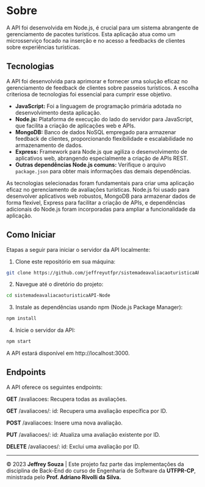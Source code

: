# Sobre
A API foi desenvolvida em Node.js, é crucial para um sistema abrangente de gerenciamento de pacotes turísticos. Esta aplicação atua como um microsserviço focado na inserção e no acesso a feedbacks de clientes sobre experiências turísticas.

## Tecnologias

A API foi desenvolvida para aprimorar e fornecer uma solução eficaz no gerenciamento de feedback de clientes sobre passeios turísticos. A escolha criteriosa de tecnologias foi essencial para cumprir esse objetivo.

- **JavaScript:** Foi a linguagem de programação primária adotada no desenvolvimento desta aplicação.
- **Node.js:** Plataforma de execução do lado do servidor para JavaScript, que facilita a criação de aplicações web e APIs.
- **MongoDB:** Banco de dados NoSQL empregado para armazenar feedback de clientes, proporcionando flexibilidade e escalabilidade no armazenamento de dados.
- **Express:** Framework para Node.js que agiliza o desenvolvimento de aplicativos web, abrangendo especialmente a criação de APIs REST.
- **Outras dependências Node.js comuns:** Verifique o arquivo `package.json` para obter mais informações das demais dependências.

As tecnologias selecionadas foram fundamentais para criar uma aplicação eficaz no gerenciamento de avaliações turísticas. Node.js foi usado para desenvolver aplicativos web robustos, MongoDB para armazenar dados de forma flexível, Express para facilitar a criação de APIs, e dependências adicionais do Node.js foram incorporadas para ampliar a funcionalidade da aplicação.

## Como Iniciar

Etapas a seguir para iniciar o servidor da API localmente:

1. Clone este repositório em sua máquina:
```bash
git clone https://github.com/jeffreyutfpr/sistemadeavaliacaoturisticaAPI.git
```
2. Navegue até o diretório do projeto:
```bash
cd sistemadeavaliacaoturisticaAPI-Node
```
3. Instale as dependências usando npm (Node.js Package Manager):
```bash
npm install
```
4. Inicie o servidor da API:
```bash
npm start
```

A API estará disponível em http://localhost:3000.

## Endpoints
A API oferece os seguintes endpoints:

**GET** /avaliacoes: Recupera todas as avaliações.

**GET** /avaliacoes/: id: Recupera uma avaliação específica por ID.

**POST** /avaliacoes: Insere uma nova avaliação.

**PUT** /avaliacoes/: id: Atualiza uma avaliação existente por ID.

**DELETE** /avaliacoes/: id: Exclui uma avaliação por ID.

---

© 2023 **Jeffrey Souza** | Este projeto faz parte das implementações da disciplina de Back-End do curso de Engenharia de Software da **UTFPR-CP**, ministrada pelo **Prof. Adriano Rivolli da Silva.**